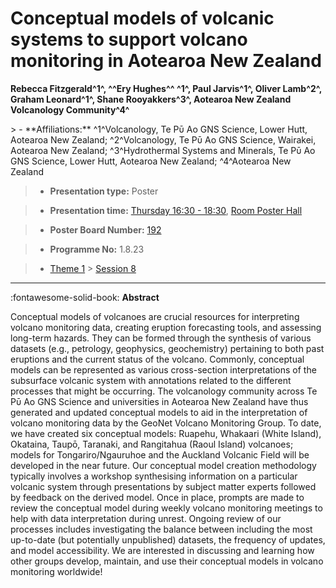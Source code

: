 # Conceptual models of volcanic systems to support volcano monitoring in Aotearoa New Zealand

**Rebecca Fitzgerald^1^, ^^Ery Hughes^^ ^1^, Paul Jarvis^1^, Oliver Lamb^2^, Graham Leonard^1^, Shane Rooyakkers^3^, Aotearoa New Zealand Volcanology Community^4^**

<!-- more -->> - **Affiliations:** ^1^Volcanology, Te Pῡ Ao GNS Science, Lower Hutt, Aotearoa New Zealand; ^2^Volcanology, Te Pῡ Ao GNS Science, Wairakei, Aotearoa New Zealand; ^3^Hydrothermal Systems and Minerals, Te Pῡ Ao GNS Science, Lower Hutt, Aotearoa New Zealand; ^4^Aotearoa New Zealand

> - **Presentation type:** Poster

> - **Presentation time:** [Thursday 16:30 - 18:30](../sessions_comparison.md#__tabbed_3_6), [Room Poster Hall](../maps_venue.md#__tabbed_1_1)

> - **Poster Board Number:** [192](../map_poster_boards.md#thursday)

> - **Programme No:** 1.8.23

> - [Theme 1](../theme1.md) > [Session 8](../sessions/session-1-8.md)

--- 

:fontawesome-solid-book: **Abstract**

Conceptual models of volcanoes are crucial resources for interpreting volcano monitoring data, creating eruption forecasting tools, and assessing long-term hazards. They can be formed through the synthesis of various datasets (e.g., petrology, geophysics, geochemistry) pertaining to both past eruptions and the current status of the volcano. Commonly, conceptual models can be represented as various cross-section interpretations of the subsurface volcanic system with annotations related to the different processes that might be occurring. The volcanology community across Te Pῡ Ao GNS Science and universities in Aotearoa New Zealand have thus generated and updated conceptual models to aid in the interpretation of volcano monitoring data by the GeoNet Volcano Monitoring Group. To date, we have created six conceptual models: Ruapehu, Whakaari (White Island), Okataina, Taupō, Taranaki, and Rangitahua (Raoul Island) volcanoes; models for Tongariro/Ngauruhoe and the Auckland Volcanic Field will be developed in the near future. Our conceptual model creation methodology typically involves a workshop synthesising information on a particular volcanic system through presentations by subject matter experts followed by feedback on the derived model. Once in place, prompts are made to review the conceptual model during weekly volcano monitoring meetings to help with data interpretation during unrest. Ongoing review of our processes includes investigating the balance between including the most up-to-date (but potentially unpublished) datasets, the frequency of updates, and model accessibility. We are interested in discussing and learning how other groups develop, maintain, and use their conceptual models in volcano monitoring worldwide!

